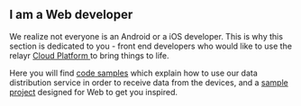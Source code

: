 ## I am a Web developer

We realize not everyone is an Android or a iOS developer. This is why this section is dedicated to you - front end developers who would like to use the relayr <a href="https://developer.relayr.io/documents/Welcome/Platform" target="_blank"> Cloud Platform </a> to bring things to life. 

Here you will find [code samples](https://developer.relayr.io/documents/WEB/WebDevelopers) which explain how to use our data distribution service in order to receive data from the devices, and a [sample project](https://developer.relayr.io/documents/WEB/Sample%20Project) designed for Web to get you inspired.

